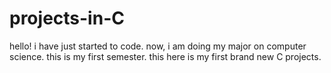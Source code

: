 # projects-in-C
hello! i have just started to code. now, i am doing my major on computer science. this is my first semester. this here is my first brand new C projects.
